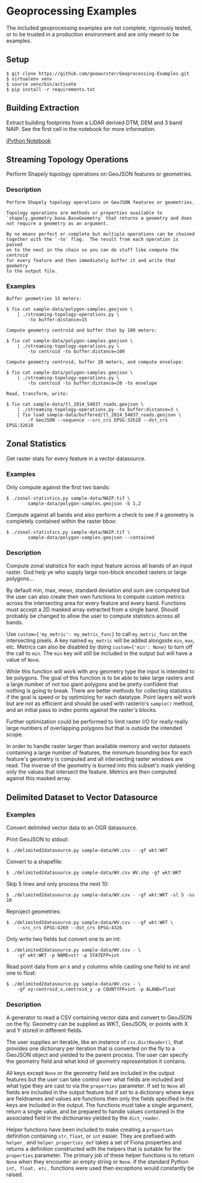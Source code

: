 Geoprocessing Examples
======================

The included geoprocessing examples are not complete, rigorously tested, or to
be trusted in a production environment and are only meant to be examples.


Setup
-----

```console
$ git clone https://github.com/geowurster/Geoprocessing-Examples.git
$ virtualenv venv
$ source venv/bin/activate
$ pip install -r requirements.txt
```


Building Extraction
-------------------

Extract building footprints from a LiDAR derived DTM, DEM and 3 band NAIP.  See
the first cell in the notebook for more information.

[iPython Notebook](http://nbviewer.ipython.org/github/geowurster/Geoprocessing-Examples/blob/master/BuildingExtraction.ipynb)


Streaming Topology Operations
-----------------------------

Perform Shapely topology operations on GeoJSON features or geometries.

### Description ###

    Perform Shapely topology operations on GeoJSON features or geometries.

    Topology operations are methods or properties available to
    `shapely.geometry.base.BaseGeometry` that returns a geometry and does
    not require a geometry as an argument.

    By no means perfect or complete but multiple operations can be chained
    together with the `-to` flag.  The result from each operation is passed
    on to the next in the chain so you can do stuff like compute the centroid
    for every feature and then immediately buffer it and write that geometry
    to the output file.

### Examples ###


    Buffer geometries 15 meters:

    $ fio cat sample-data/polygon-samples.geojson \
        | ./streaming-topology-operations.py \
            -to buffer:distance=15

    Compute geometry centroid and buffer that by 100 meters:

    $ fio cat sample-data/polygon-samples.geojson \
        | ./streaming-topology-operations.py \
            -to centroid -to buffer:distance=100

    Compute geometry centroid, buffer 20 meters, and compute envelope:
    
    $ fio cat sample-data/polygon-samples.geojson \
        | ./streaming-topology-operations.py \
            -to centroid -to buffer:distance=20 -to envelope

    Read, transform, write:
    
    $ fio cat sample-data/tl_2014_54037_roads.geojson \
        | ./streaming-topology-operations.py -to buffer:distance=3 \
        | fio load sample-data/buffered/tl_2014_54037_roads.geojson \
            -f GeoJSON --sequence --src_crs EPSG:32618 --dst_crs EPSG:32618


Zonal Statistics
----------------

Get raster stats for every feature in a vector datasource.

### Examples ###

Only compute against the first two bands:

    $ ./zonal-statistics.py sample-data/NAIP.tif \
            sample-data/polygon-samples.geojson -b 1,2

Compute against all bands and also perform a check to see if a geometry is
completely contained within the raster bbox:

    $ ./zonal-statistics.py sample-data/NAIP.tif \
            sample-data/polygon-samples.geojson --contained


### Description ###

Compute zonal statistics for each input feature across all bands of an input
raster.  God help ye who supply large non-block encoded rasters or large
polygons...

By default min, max, mean, standard deviation and sum are computed but the
user can also create their own functions to compute custom metrics across
the intersecting area for every feature and every band.  Functions must
accept a 2D masked array extracted from a single band.  Should probably
be changed to allow the user to compute statistics across all bands.

Use `custom={'my_metric': my_metric_func}` to call `my_metric_func` on the
intersecting pixels.  A key named `my_metric` will be added alongside `min`,
`max`, etc.  Metrics can also be disabled by doing `custom={'min': None}`
to turn off the call to `min`.  The `min` key will still be included in the
output but will have a value of `None`.

While this function will work with any geometry type the input is intended
to be polygons.  The goal of this function is to be able to take large
rasters and a large number of not too giant polygons and be pretty confident
that nothing is going to break.  There are better methods for collecting
statistics if the goal is speed or by optimizing for each datatype. Point
layers will work but are not as efficient and should be used with rasterio's
`sample()` method, and an initial pass to index points against the raster's
blocks.

Further optimization could be performed to limit raster I/O for really
really large numbers of overlapping polygons but that is outside the
intended scope.

In order to handle raster larger than available memory and vector datasets
containing a large number of features, the minimum bounding box for each
feature's geometry is computed and all intersecting raster windows are read.
The inverse of the geometry is burned into this subset's mask yielding only
the values that intersect the feature.  Metrics are then computed against
this masked array.


Delimited Dataset to Vector Datasource
-------------------------------------

### Examples ###

Convert delimited vector data to an OGR datasource.

Print GeoJSON to stdout:

    $ ./delimited2datasource.py sample-data/WV.csv - -gf wkt:WKT

Convert to a shapefile:

    $ ./delimited2datasource.py sample-data/WV.csv WV.shp -gf wkt:WKT

Skip 5 lines and only process the next 10:

    $ ./delimited2datasource.py sample-data/WV.csv - -gf wkt:WKT -sl 5 -ss 10

Reproject geometries:

    $ ./delimited2datasource.py sample-data/WV.csv - -gf wkt:WKT \
        --src_crs EPSG:4269 --dst_crs EPSG:4326

Only write two fields but convert one to an int:

    $ ./delimited2datasource.py sample-data/WV.csv - \
        -gf wkt:WKT -p NAME=str -p STATEFP=int

Read point data from an x and y columns while casting one field to int and one to float:

    $ ./delimited2datasource.py sample-data/WV.csv - \
        -gf xy:centroid_x,centroid_y -p COUNTYFP=int -p ALAND=float

### Description ###

A generator to read a CSV containing vector data and convert to GeoJSON on
the fly.  Geometry can be supplied as WKT, GeoJSON, or points with X and
Y stored in different fields.

The user supplies an iterable, like an instance of `csv.DictReader()`, that
provides one dictionary per iteration that is converted on the fly to a
GeoJSON object and yielded to the parent process.  The user can specify
the geometry field and what kind of geometry representation it contains. 

All keys except `None` or the geometry field are included in the output
features but the user can take control over what fields are included and
what type they are cast to via the `properties` parameter.  If set to `None`
all fields are included in the output feature but if set to a dictionary
where keys are fieldnames and values are functions then only the fields
specified in the keys are included in the output.  The functions must
take a single argument, return a single value, and be prepared to handle
values contained in the associated field in the dictionaries yielded by
the `dict_reader`.

Helper functions have been included to make creating a `properties`
definition containing `str`, `float`, or `int` easier.  They are prefixed
with `helper_` and `helper_properties_def` takes a set of Fiona properties
and returns a definition constructed with the helpers that is suitable for
the `properties` parameter.  The primary job of these helper functions is to
return `None` when they encounter an empty string or `None`.  If the standard
Python `int, float, etc.` functions were used then exceptions would constantly
be raised.